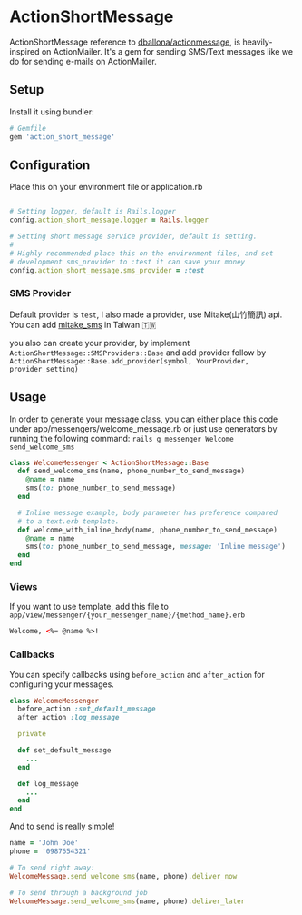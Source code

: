 # ActionShortMessage

ActionShortMessage reference to [dballona/actionmessage](https://github.com/dballona/actionmessage), is heavily-inspired on ActionMailer.
It's a gem for sending SMS/Text messages like we do for sending e-mails on ActionMailer.

## Setup

Install it using bundler:

```ruby
# Gemfile
gem 'action_short_message'
```

## Configuration
Place this on your environment file or application.rb

```ruby

# Setting logger, default is Rails.logger
config.action_short_message.logger = Rails.logger

# Setting short message service provider, default is setting.
#
# Highly recommended place this on the environment files, and set 
# development sms_provider to :test it can save your money
config.action_short_message.sms_provider = :test 


```

### SMS Provider
Default provider is `test`, I also made a provider, use Mitake(山竹簡訊) api.
You can add [mitake_sms](http://) in Taiwan 🇹🇼

you also can create your provider, by implement `ActionShortMessage::SMSProviders::Base` and add provider follow by `ActionShortMessage::Base.add_provider(symbol, YourProvider, provider_setting)`

## Usage

In order to generate your message class, you can either place this code
under app/messengers/welcome_message.rb or just use generators by running
the following command: `rails g messenger Welcome send_welcome_sms`

```ruby
class WelcomeMessenger < ActionShortMessage::Base
  def send_welcome_sms(name, phone_number_to_send_message)
    @name = name
    sms(to: phone_number_to_send_message)
  end

  # Inline message example, body parameter has preference compared
  # to a text.erb template.
  def welcome_with_inline_body(name, phone_number_to_send_message)
    @name = name
    sms(to: phone_number_to_send_message, message: 'Inline message')
  end
end
```

### Views

If you want to use template, add this file to `app/view/messenger/{your_messenger_name}/{method_name}.erb`

```html
Welcome, <%= @name %>!
```

### Callbacks
You can specify callbacks using `before_action` and `after_action` for configuring your messages.

```ruby
class WelcomeMessenger
  before_action :set_default_message
  after_action :log_message

  private

  def set_default_message
    ...
  end

  def log_message
    ...
  end
end

```

And to send is really simple!

```ruby
name = 'John Doe'
phone = '0987654321'

# To send right away:
WelcomeMessage.send_welcome_sms(name, phone).deliver_now

# To send through a background job
WelcomeMessage.send_welcome_sms(name, phone).deliver_later

```